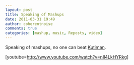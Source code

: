```yaml
---
layout: post
title: Speaking of Mashups
date: 2011-03-31 19:49
author: coherentnoise
comments: true
categories: [mashup, music, Reposts, video]
---
```

Speaking of mashups, no one can beat <a title="Kutiman" href="http://www.kutiman.com/" target="_blank">Kutiman</a>.

[youtube=http://www.youtube.com/watch?v=nIl4LkHYRkg]

